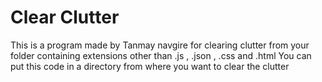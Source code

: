 ﻿# Clear Clutter 
 This is  a program made by Tanmay navgire for clearing clutter from your folder containing extensions other than .js  ,  .json  , .css and .html
 You can put this code in a directory from where you want to clear the clutter
